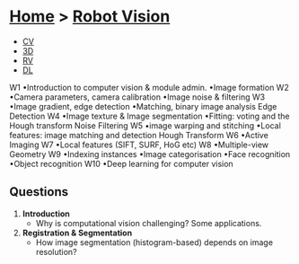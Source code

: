 
<link type="text/css" rel="stylesheet" href="../md.css">


# [Home](../../index.md) > [Robot Vision](README.md)

- [CV](CV.md)
- [3D](3D.md)
- [RV](RV.md)
- [DL](DL.md)

W1
•Introduction to computer vision & module admin. •Image formation
W2
•Camera parameters, camera calibration •Image noise & filtering
W3
•Image gradient, edge detection •Matching, binary image analysis
Edge Detection
W4
•Image texture & Image segmentation •Fitting: voting and the Hough transform
Noise Filtering
W5
•image warping and stitching
•Local features: image matching and detection
Hough Transform
W6
•Active Imaging
W7
•Local features (SIFT, SURF, HoG etc)
W8
•Multiple-view Geometry
W9
•Indexing instances •Image categorisation •Face recognition •Object recognition 
W10
•Deep learning for computer vision
## Questions
1. **Introduction**
    * Why is computational vision challenging? Some applications.
5. **Registration & Segmentation**
   * How image segmentation (histogram-based) depends on image resolution?